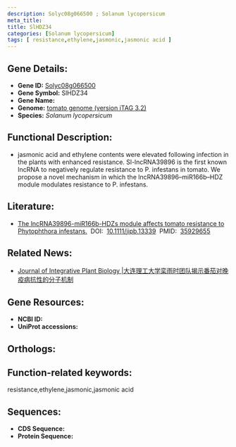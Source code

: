 ```yaml
---
description: Solyc08g066500 ; Solanum lycopersicum
meta_title:
title: SlHDZ34
categories: [Solanum lycopersicum]
tags: [ resistance,ethylene,jasmonic,jasmonic acid ]
---
```


## Gene Details:
- **Gene ID:**	[Solyc08g066500]()
- **Gene Symbol:** SlHDZ34
- **Gene Name:** 
- **Genome:** [tomato genome (version iTAG 3.2)]()
- **Species:** *Solanum lycopersicum*

## Functional Description:
   - jasmonic acid and ethylene contents were elevated following infection in the plants with enhanced resistance. Sl-lncRNA39896 is the first known lncRNA to negatively regulate resistance to P. infestans in tomato. We propose a novel mechanism in which the lncRNA39896–miR166b–HDZ module modulates resistance to P. infestans.

## Literature:
   - [The lncRNA39896-miR166b-HDZs module affects tomato resistance to Phytophthora infestans.]( https://onlinelibrary.wiley.com/doi/10.1111/jipb.13339)&nbsp;&nbsp;DOI:&nbsp;&nbsp;[10.1111/jipb.13339](https://onlinelibrary.wiley.com/doi/10.1111/jipb.13339)&nbsp;&nbsp;PMID:&nbsp;&nbsp;[35929655](https://pubmed.ncbi.nlm.nih.gov/35929655/)

## Related News:
   - [Journal of Integrative Plant Biology |大连理工大学栾雨时团队揭示番茄对晚疫病抗性的分子机制](https://mp.weixin.qq.com/s?__biz=Mzg3MDEwNDEyMg==&mid=2247535340&idx=2&sn=2273f74a85736f463be27f95eac85d87&chksm=ce90e7b9f9e76eafa163d0a0507d08f60d0966293317cb0aff1842c288c87433ae6d423a5ab3&scene=27#wechat_redirect)

## Gene Resources:
- **NCBI ID:** [](https://www.ncbi.nlm.nih.gov/gene/?term=)
- **UniProt accessions:** [](https://www.uniprot.org/uniprotkb//entry)

## Orthologs:

## Function-related keywords:
resistance,ethylene,jasmonic,jasmonic acid

## Sequences:
- **CDS Sequence:**
- **Protein Sequence:**
